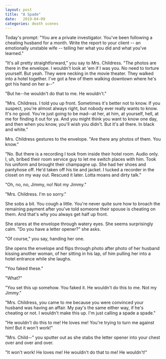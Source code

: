 ```yaml
---
layout: post
title: "A Spade"
date:   2019-04-09
categories: death scenes
---
```

Today's prompt: "You are a private investigator. You've been following a cheating husband for a month. Write the report to your client -- an emotionally unstable wife -- telling her what you did and what you've learned."

"It's all pretty straightforward," you say to Mrs. Childress. "The photos are there in the envelope. I wouldn't look at 'em if I was you. No need to torture yourself. But yeah. They were necking in the movie theater. They walked into a hotel together. I've got a few of them walking downtown where he's got his hand on her a--"

"But he--he wouldn't do that to me. He wouldn't."

"Mrs. Childress. I told you up front. Sometimes it's better not to know. If you suspect, you're almost always right, but nobody ever really wants to know. It's no good. You're just going to be mad--at her, at him, at yourself, hell, at me for finding it out for ya. And you might think you want to know one day, and then when you know, you'll wish you didn't. But it's all there. In black and white."

Mrs. Childress gestures to the envelope. "Are there any photos of them. You know."

"No. But there is a recording I took from inside their hotel room. Audio only. I, uh, bribed their room service guy to let me switch places with him. Took his uniform and brought their champagne up. She had her shoes and pantyhose off. He'd taken off his tie and jacket. I tucked a recorder in the closet on my way out. Rescued it later. Lotta moans and dirty talk."

"Oh, no, no, Jimmy, no! Not my Jimmy."

"Mrs. Childress. I'm so sorry."

She sobs a bit. You cough a little. You're never quite sure how to broach the remaining payment after you've told someone their spouse is cheating on them. And that's why you always get half up front.

She stares at the envelope through watery eyes. She seems surprisingly calm. "Do you have a letter opener?" she asks. 

"Of course," you say, handing her one. 

She opens the envelope and flips through photo after photo of her husband kissing another woman, of her sitting in his lap, of him pulling her into a hotel entrance while she laughs.

"You faked these."

"What?"

"You set this up somehow. You faked it. He wouldn't do this to me. Not my Jimmy."

"Mrs. Childress, you came to me because you were convinced your husband was having an affair. My pay's the same either way, if he's cheating or not. I wouldn't make this up. I'm just calling a spade a spade."

"He wouldn't do this to me! He loves me! You're trying to turn me against him! But it won't work!"

"Mrs. Child--" you sputter out as she stabs the letter opener into your chest over and over and over.

"It won't work! He loves me! He wouldn't do that to me! He wouldn't!"
